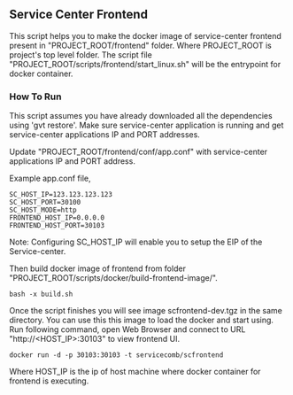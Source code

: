 ## Service Center Frontend

This script helps you to make the docker image of service-center frontend present in "PROJECT_ROOT/frontend" folder. Where PROJECT_ROOT is project's top level folder. The script file "PROJECT_ROOT/scripts/frontend/start_linux.sh" will be the entrypoint for docker container.

### How To Run

This script assumes you have already downloaded all the dependencies using 'gvt restore'. Make sure service-center application is running and get service-center applications IP and PORT addresses.

Update "PROJECT_ROOT/frontend/conf/app.conf" with service-center applications IP and PORT address.

Example app.conf file,

	SC_HOST_IP=123.123.123.123
	SC_HOST_PORT=30100
	SC_HOST_MODE=http
	FRONTEND_HOST_IP=0.0.0.0
	FRONTEND_HOST_PORT=30103

Note: Configuring SC_HOST_IP will enable you to setup the EIP of the Service-center.

Then build docker image of frontend from folder "PROJECT_ROOT/scripts/docker/build-frontend-image/".


    bash -x build.sh
    
Once the script finishes you will see image scfrontend-dev.tgz in the same directory. You can use this this image to load the docker and start using. Run following command, open Web Browser and connect to URL "http://<HOST_IP>:30103" to view frontend UI.

    docker run -d -p 30103:30103 -t servicecomb/scfrontend

Where HOST_IP is the ip of host machine where docker container for frontend is executing.

